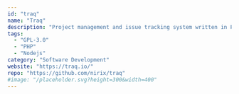 ```yaml
---
id: "traq"
name: "Traq"
description: "Project management and issue tracking system written in PHP."
tags:
  - "GPL-3.0"
  - "PHP"
  - "Nodejs"
category: "Software Development"
website: "https://traq.io/"
repo: "https://github.com/nirix/traq"
#image: "/placeholder.svg?height=300&width=400"
---
```


